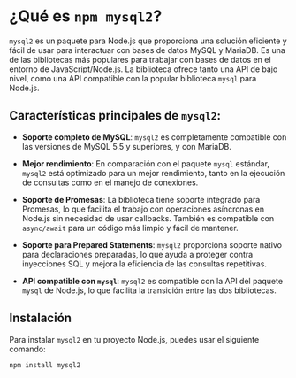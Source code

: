 # ¿Qué es `npm mysql2`?

`mysql2` es un paquete para Node.js que proporciona una solución eficiente y fácil de usar para interactuar con bases de datos MySQL y MariaDB. Es una de las bibliotecas más populares para trabajar con bases de datos en el entorno de JavaScript/Node.js. La biblioteca ofrece tanto una API de bajo nivel, como una API compatible con la popular biblioteca `mysql` para Node.js.

## Características principales de `mysql2`:

- **Soporte completo de MySQL**: `mysql2` es completamente compatible con las versiones de MySQL 5.5 y superiores, y con MariaDB.
  
- **Mejor rendimiento**: En comparación con el paquete `mysql` estándar, `mysql2` está optimizado para un mejor rendimiento, tanto en la ejecución de consultas como en el manejo de conexiones.

- **Soporte de Promesas**: La biblioteca tiene soporte integrado para Promesas, lo que facilita el trabajo con operaciones asíncronas en Node.js sin necesidad de usar callbacks. También es compatible con `async/await` para un código más limpio y fácil de mantener.

- **Soporte para Prepared Statements**: `mysql2` proporciona soporte nativo para declaraciones preparadas, lo que ayuda a proteger contra inyecciones SQL y mejora la eficiencia de las consultas repetitivas.

- **API compatible con `mysql`**: `mysql2` es compatible con la API del paquete `mysql` de Node.js, lo que facilita la transición entre las dos bibliotecas.

## Instalación

Para instalar `mysql2` en tu proyecto Node.js, puedes usar el siguiente comando:

```bash
npm install mysql2